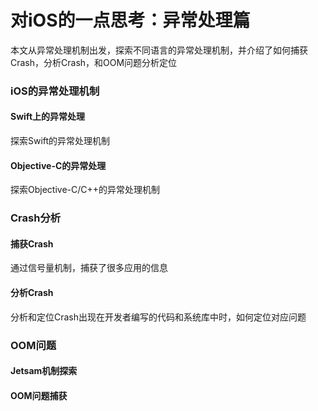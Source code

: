 # 对iOS的一点思考：异常处理篇

本文从异常处理机制出发，探索不同语言的异常处理机制，并介绍了如何捕获Crash，分析Crash，和OOM问题分析定位

### iOS的异常处理机制

#### Swift上的异常处理

探索Swift的异常处理机制

#### Objective-C的异常处理

探索Objective-C/C++的异常处理机制

### Crash分析

#### 捕获Crash

通过信号量机制，捕获了很多应用的信息

#### 分析Crash

分析和定位Crash出现在开发者编写的代码和系统库中时，如何定位对应问题

### OOM问题

#### Jetsam机制探索

#### OOM问题捕获

#### 

### 